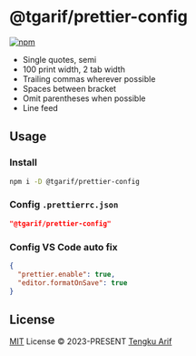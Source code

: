 # @tgarif/prettier-config

[![npm](https://img.shields.io/npm/v/@tgarif/prettier-config?color=a1b858&label=)](https://npmjs.com/package/@tgarif/prettier-config)

- Single quotes, semi
- 100 print width, 2 tab width
- Trailing commas wherever possible
- Spaces between bracket
- Omit parentheses when possible
- Line feed

## Usage

### Install

```bash
npm i -D @tgarif/prettier-config
```

### Config `.prettierrc.json`

```json
"@tgarif/prettier-config"
```

### Config VS Code auto fix

```json
{
  "prettier.enable": true,
  "editor.formatOnSave": true
}
```

## License

[MIT](./LICENSE) License &copy; 2023-PRESENT [Tengku Arif](https://github.com/tgarif)
